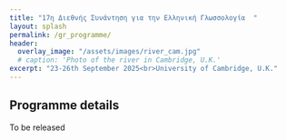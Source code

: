 ```yaml
---
title: "17η Διεθνής Συνάντηση για την Ελληνική Γλωσσολογία  "
layout: splash
permalink: /gr_programme/
header:
  overlay_image: "/assets/images/river_cam.jpg"
  # caption: 'Photo of the river in Cambridge, U.K.'
excerpt: "23-26th September 2025<br>University of Cambridge, U.K."
---
```


## Programme details

To be released
